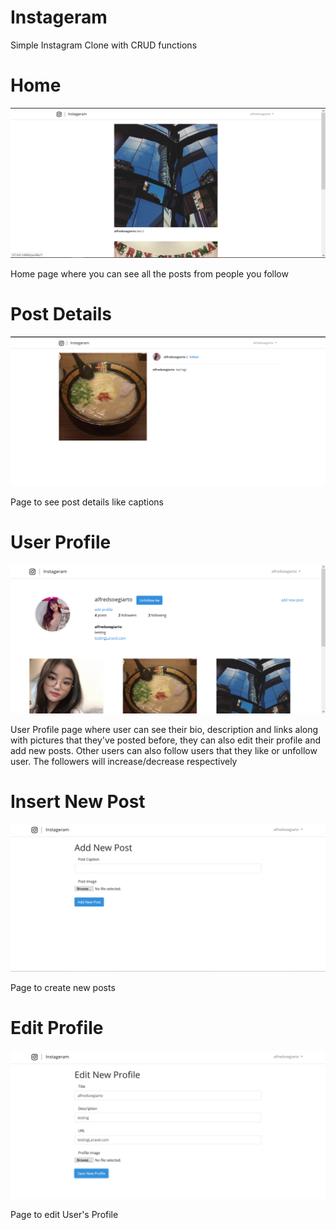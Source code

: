 # Instageram

Simple Instagram Clone with CRUD functions

# Home

![Home](Screenshots/Home.png)

Home page where you can see all the posts from people you follow

# Post Details

![Post-Details](Screenshots/Post-Details.png)

Page to see post details like captions

# User Profile

![User-Profile](Screenshots/User-Profile.png)

User Profile page where user can see their bio, description and links along with pictures that they've posted before, they can also edit their profile and add new posts.
Other users can also follow users that they like or unfollow user. The followers will increase/decrease respectively

# Insert New Post

![Insert-Post](Screenshots/Insert-Post.png)

Page to create new posts

# Edit Profile

![Edit-Profile](Screenshots/Edit-Profile.png)

Page to edit User's Profile
